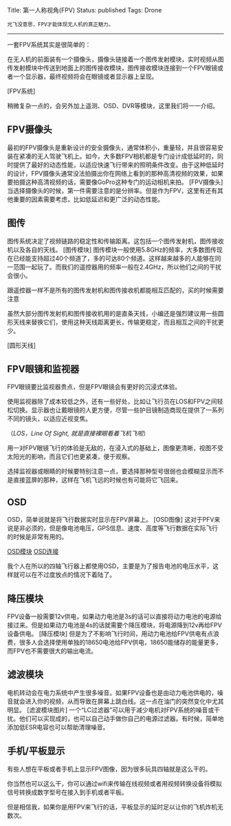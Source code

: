 Title: 第一人称视角(FPV)
Status: published
Tags: Drone

    光飞没意思，FPV才能体现无人机的真正魅力。

------

一套FPV系统其实是很简单的：

在无人机的前面装有一个摄像头，摄像头链接着一个图传发射模块，实时视频从图传发射模块中传送到地面上的图传接收模块，图传接收模块连接到一个FPV眼镜或者一个显示器，最终视频将会在眼镜或者显示器上呈现。

[FPV系统]

稍微复杂一点的，会另外加上遥测、OSD、DVR等模块，这里我们将一一介绍。

## FPV摄像头

最初的FPV摄像头是重新设计的安全摄像头，通常体积小，重量轻，并且很容易安装在紧凑的无人驾驶飞机上。如今，大多数FPV相机都是专门设计成低延时的，同时提供了最好的动态性能，以适应快速飞行带来的照明条件改变。由于这种低延时的设计，FPV摄像头通常没法拍摄出你在网络上看到的那种高清视频的效果，如果要拍摄这种高清视频的话，需要像GoPro这种专门的运动相机来拍。
[FPV摄像头]
当选择摄像头的时候，第一件需要注意的是分辨率。但是作为FPV，这里有还有其他重要的因素需要考虑，比如低延迟和更广泛的动态性能。

## 图传

图传系统决定了视频链路的稳定性和传输距离。这包括一个图传发射机，图传接收机以及各自的天线。
[图传模块]
图传模块一般使用5.8GHz的频率，大多数图传现在已经能支持超过40个频道了，多的可达80个频道。这样越来越多的人能够在同一范围一起玩了。而我们的遥控器用的频率一般在2.4GHz，所以他们之间的干扰会很小。

跟遥控器一样不是所有的图传发射机和图传接收机都能相互匹配的，买的时候需要注意

虽然大部分图传发射机和图传接收机用的是直条天线，小编还是强烈建议用一些圆形天线来替换它们，使用这种天线距离更长，传输更稳定，而且相互之间的干扰更少。

[圆形天线]

## FPV眼镜和监视器

FPV眼镜要比监视器贵点，但是FPV眼镜会有更好的沉浸式体验。

使用监视器除了成本较低之外，还有一些好处，比如让飞行员在LOS和FPV之间轻松切换。显示器也让戴眼镜的人更方便，尽管一些护目镜制造商现在提供了一系列不同的镜头，以适应近视变焦。

（*LOS，Line Of Sight, 就是直接裸眼看着飞机飞啦*）

用一对FPV眼镜飞行的体验是无敌的，在浸入式的基础上，图像更清晰，视图不受太阳光的影响，而且它们也更紧凑，便于观察。

选择监视器或眼睛的时候要特别注意一点，要选择那种型号很弱也会模糊显示而不是直接蓝屏的那种，这样在飞机飞远的时候也有可能将它飞回来。

## OSD

OSD，简单说就是将飞行数据实时显示在FPV屏幕上。
[OSD图像]
这对于PFV来说是非必须的，但是像电池电压，GPS信息、速度、高度等飞行数据在实际飞行的时候是非常有用的。

[OSD模块]() [OSD连接]()

我个人在所以的四轴飞行器上都使用OSD，主要是为了报告电池的电压水平，这样就可以在不过度放点的情况下着陆了。


## 降压模块

FPV设备一般需要12v供电，如果动力电池是3s的话可以直接将动力电池的电源给接过来。但是如果动力电池是4s的话就需要个降压模块，将电源降到12v再给FPV设备供电。
[降压模块]
但是为了不影响飞行时间，用动力电池给FPV供电有点浪费，很多人会选择使用单独的18650电池给FPV供电，18650能储存的能量更多，而FPV也不需要很大的输出电流。

## 滤波模块

电机转动会在电力系统中产生很多噪音。如果FPV设备也是由动力电池供电的，噪音就会进入你的视频，从而导致在屏幕上跳白线。这一点在油门的突然变化中尤其明显。
[滤波模块图片]
一个“LC过滤器”可以用于减少电机对FPV系统的噪音或干扰。他们可以买现成的，也可以自己动手做你自己的电源过滤器。有时候，简单地添加低ESR电容也可以帮助清理噪音。

## 手机/平板显示

有些人想在平板或者手机上显示FPV图像，因为很多玩具四轴就是这么干的。

你当然也可以这么干，你可以通过wifi来传输在线视频或者用视频转换设备将模拟信号转换成数字型号在接入到手机或者平板。

但是相信我，如果你是用FPV来飞行的话，平板显示的延时足以让你的飞机炸机无数次。
